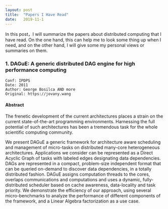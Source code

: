 ```yaml
---
layout: post
title:  "Papers I Have Read"
date:   2019-11-1
---
```


<p class="intro"><span class="dropcap">In </span>this post，I will summarize the papers about distributed computing that I have read. On the one hand, this can help me to look some thing up when I need, and on the other hand, I will give some my personal views or summaries on them.</p>

### 1. DAGuE: A generic distributed DAG engine for high performance computing
    Conf: IPDPS 
    Date: 2011 
    Author: George Bosilca AND more 
    Original: https://jovany.wang 

#### Abstract
The frenetic development of the current architectures places a strain on the current state-of-the-art programming environments. Harnessing the full potential of such architectures has been a tremendous task for the whole scientific computing community.

We present DAGuE a generic framework for architecture aware scheduling and management of micro-tasks on distributed many-core heterogeneous architectures. Applications we consider can be represented as a Direct Acyclic Graph of tasks with labeled edges designating data dependencies. DAGs are represented in a compact, problem-size independent format that can be queried on-demand to discover data dependencies, in a totally distributed fashion. DAGuE assigns computation threads to the cores, overlaps communications and computations and uses a dynamic, fully-distributed scheduler based on cache awareness, data-locality and task priority. We demonstrate the efficiency of our approach, using several micro-benchmarks to analyze the performance of different components of the framework, and a Linear Algebra factorization as a use case.
